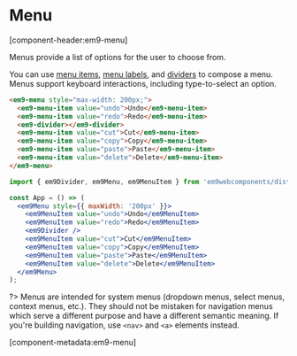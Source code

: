 # Menu

[component-header:em9-menu]

Menus provide a list of options for the user to choose from.

You can use [menu items](/components/menu-item), [menu labels](/components/menu-label), and [dividers](/components/divider) to compose a menu. Menus support keyboard interactions, including type-to-select an option.

```html preview
<em9-menu style="max-width: 200px;">
  <em9-menu-item value="undo">Undo</em9-menu-item>
  <em9-menu-item value="redo">Redo</em9-menu-item>
  <em9-divider></em9-divider>
  <em9-menu-item value="cut">Cut</em9-menu-item>
  <em9-menu-item value="copy">Copy</em9-menu-item>
  <em9-menu-item value="paste">Paste</em9-menu-item>
  <em9-menu-item value="delete">Delete</em9-menu-item>
</em9-menu>
```

```jsx react
import { em9Divider, em9Menu, em9MenuItem } from 'em9webcomponents/dist/react';

const App = () => (
  <em9Menu style={{ maxWidth: '200px' }}>
    <em9MenuItem value="undo">Undo</em9MenuItem>
    <em9MenuItem value="redo">Redo</em9MenuItem>
    <em9Divider />
    <em9MenuItem value="cut">Cut</em9MenuItem>
    <em9MenuItem value="copy">Copy</em9MenuItem>
    <em9MenuItem value="paste">Paste</em9MenuItem>
    <em9MenuItem value="delete">Delete</em9MenuItem>
  </em9Menu>
);
```

?> Menus are intended for system menus (dropdown menus, select menus, context menus, etc.). They should not be mistaken for navigation menus which serve a different purpose and have a different semantic meaning. If you're building navigation, use `<nav>` and `<a>` elements instead.

[component-metadata:em9-menu]
